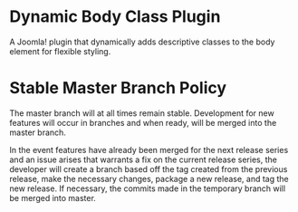 Dynamic Body Class Plugin
====================
A Joomla! plugin that dynamically adds descriptive classes to the body element for flexible styling.

Stable Master Branch Policy
====================
The master branch will at all times remain stable. Development for new features will occur in branches and when ready, will be merged into the master branch.

In the event features have already been merged for the next release series and an issue arises that warrants a fix on the current release series, the developer will create a branch based off the tag created from the previous release, make the necessary changes, package a new release, and tag the new release. If necessary, the commits made in the temporary branch will be merged into master.
